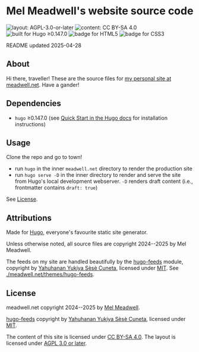 # Mel Meadwell's website source code

![layout: AGPL-3.0-or-later](https://img.shields.io/badge/layout-AGPL--3.0--or--later-indianred?labelColor=darkslategrey)
![content: CC BY-SA 4.0](https://img.shields.io/badge/content-CC_BY--SA_4.0-indianred?labelColor=darkslategrey)
![built for Hugo ≥0.147.0](https://img.shields.io/badge/built_for-Hugo_%E2%89%A50.147.0-deeppink?logo=hugo&logoColor=white&labelColor=darkslategrey)
![badge for HTML5](https://img.shields.io/badge/HTML5-tomato?logo=html5&logoColor=white)
![badge for CSS3](https://img.shields.io/badge/CSS3-tomato?logo=css3&logoColor=white)

README updated 2025-04-28

## About

Hi there, traveller! These are the source files for [my personal site at meadwell.net](https://meadwell.net). Have a gander!

## Dependencies

- `hugo` ≥0.147.0 (see [Quick Start in the Hugo docs](https://gohugo.io/getting-started/quick-start/) for installation instructions)

## Usage

Clone the repo and go to town!

- run `hugo` in the inner `meadwell.net` directory to render the production site
- run `hugo serve -D` in the inner directory to render and serve the site from Hugo's local development webserver. `-D` renders draft content (i.e., frontmatter contains `draft: true`)

See [License](#license).

## Attributions

Made for [Hugo](https://gohugo.io/), everyone's favourite static site generator.

Unless otherwise noted, all source files are copyright 2024--2025 by Mel Meadwell.

The feeds on my site are handled beautifully by the [hugo-feeds](https://codeberg.org/yelosan/hugo-feeds) module, copyright by [Yahuhanan Yukiya Sèsè Cuneta](https://youronly.one/), licensed under [MIT](https://github.com/qx-7/meadwell.net/blob/main/meadwell.net/themes/hugo-feeds/LICENSE.markdown). See [./meadwell.net/themes/hugo-feeds](https://github.com/qx-7/meadwell.net/blob/main/meadwell.net/themes/hugo-feeds).

## License

meadwell.net copyright 2024--2025 by [Mel Meadwell](https://meadwell.net).

[hugo-feeds](https://codeberg.org/yelosan/hugo-feeds) copyright by [Yahuhanan Yukiya Sèsè Cuneta](https://youronly.one/), licensed under [MIT](https://github.com/qx-7/meadwell.net/blob/main/meadwell.net/themes/hugo-feeds/LICENSE.markdown).

The content of this site is licensed under [CC BY-SA 4.0](https://github.com/qx-7/meadwell.net/blob/main/LICENSE.CC-BY-SA-4.0.markdown). The layout is licensed under [AGPL 3.0 or later](https://github.com/qx-7/meadwell.net/blob/main/LICENSE.AGPL-3.0-or-later.markdown).
